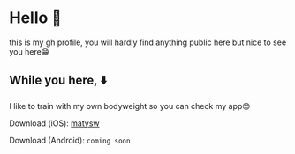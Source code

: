 # Hello 🙉

this is my gh profile, you will hardly find anything public here but nice to see you here😁

## While you here, ⬇️
I like to train with my own bodyweight so you can check my app😊

Download (iOS): [matysw](https://apps.apple.com/us/app/matysw/id1637230798)

Download (Android): `coming soon`
